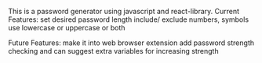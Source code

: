This is a password generator using javascript and react-library.
Current Features:
set desired password length
include/ exclude numbers, symbols
use lowercase or uppercase or both

Future Features:
make it into web browser extension
add password strength checking and can suggest extra variables for increasing strength
